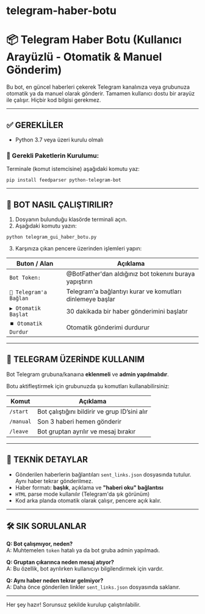 # telegram-haber-botu

# 📦 Telegram Haber Botu (Kullanıcı Arayüzlü - Otomatik & Manuel Gönderim)

Bu bot, en güncel haberleri çekerek Telegram kanalınıza veya grubunuza otomatik ya da manuel olarak gönderir. Tamamen kullanıcı dostu bir arayüz ile çalışır. Hiçbir kod bilgisi gerekmez.

---

## ✅ GEREKLİLER

- Python 3.7 veya üzeri kurulu olmalı

### 🔧 Gerekli Paketlerin Kurulumu:
Terminale (komut istemcisine) aşağıdaki komutu yaz:

```
pip install feedparser python-telegram-bot
```

---

## 🚀 BOT NASIL ÇALIŞTIRILIR?

1. Dosyanın bulunduğu klasörde terminali açın.
2. Aşağıdaki komutu yazın:

```
python telegram_gui_haber_botu.py
```

3. Karşınıza çıkan pencere üzerinden işlemleri yapın:

| Buton / Alan               | Açıklama |
|---------------------------|----------|
| `Bot Token:`              | @BotFather'dan aldığınız bot tokenını buraya yapıştırın |
| `🔌 Telegram'a Bağlan`     | Telegram'a bağlantıyı kurar ve komutları dinlemeye başlar |
| `▶️ Otomatik Başlat`       | 30 dakikada bir haber gönderimini başlatır |
| `⏹️ Otomatik Durdur`       | Otomatik gönderimi durdurur |

---

## 📱 TELEGRAM ÜZERİNDE KULLANIM

Bot Telegram grubuna/kanaına **eklenmeli** ve **admin yapılmalıdır**.

Botu aktifleştirmek için grubunuzda şu komutları kullanabilirsiniz:

| Komut      | Açıklama |
|------------|----------|
| `/start`   | Bot çalıştığını bildirir ve grup ID’sini alır |
| `/manual`  | Son 3 haberi hemen gönderir |
| `/leave`   | Bot gruptan ayrılır ve mesaj bırakır |

---

## 💾 TEKNİK DETAYLAR

- Gönderilen haberlerin bağlantıları `sent_links.json` dosyasında tutulur. Aynı haber tekrar gönderilmez.
- Haber formatı: **başlık**, açıklama ve **"haberi oku" bağlantısı**
- `HTML` parse mode kullanılır (Telegram'da şık görünüm)
- Kod arka planda otomatik olarak çalışır, pencere açık kalır.

---

## 🛠️ SIK SORULANLAR

**Q: Bot çalışmıyor, neden?**  
A: Muhtemelen `token` hatalı ya da bot gruba admin yapılmadı.

**Q: Gruptan çıkarınca neden mesaj atıyor?**  
A: Bu özellik, bot ayrılırken kullanıcıyı bilgilendirmek için vardır.

**Q: Aynı haber neden tekrar gelmiyor?**  
A: Daha önce gönderilen linkler `sent_links.json` dosyasında saklanır.

---

Her şey hazır! Sorunsuz şekilde kurulup çalıştırılabilir.

